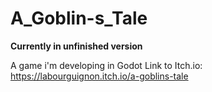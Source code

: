 # A_Goblin-s_Tale
**Currently in unfinished version**

A game i'm developing in Godot
Link to Itch.io: https://labourguignon.itch.io/a-goblins-tale
